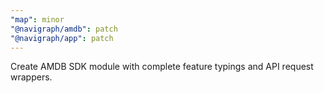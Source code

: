```yaml
---
"map": minor
"@navigraph/amdb": patch
"@navigraph/app": patch
---
```


Create AMDB SDK module with complete feature typings and API request wrappers.
